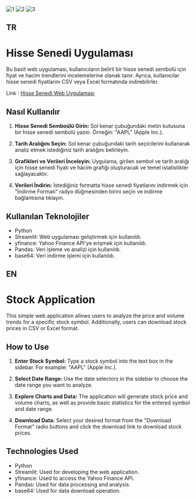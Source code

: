 ![1](https://github.com/denizzunlu/Stock-Application/assets/123365405/7ad81169-4e41-4d70-bf38-f5cb85ee0f25)
![2](https://github.com/denizzunlu/Stock-Application/assets/123365405/6db42c2d-2b45-45e3-960c-0fdb4df75acd)
![3](https://github.com/denizzunlu/Stock-Application/assets/123365405/9930f2d6-b0bc-4866-968c-59993258a7a6)



## TR
# Hisse Senedi Uygulaması

Bu basit web uygulaması, kullanıcıların belirli bir hisse senedi sembolü için fiyat ve hacim trendlerini incelemelerine olanak tanır. Ayrıca, kullanıcılar hisse senedi fiyatlarını CSV veya Excel formatında indirebilirler.


Link : [Hisse Senedi Web Uygulaması](https://stock-application-with-app-azinatth7jeojhhtdwa8es.streamlit.app/)

## Nasıl Kullanılır

1. **Hisse Senedi Semboülü Girin:** Sol kenar çubuğundaki metin kutusuna bir hisse senedi sembolü yazın. Örneğin: "AAPL" (Apple Inc.).

2. **Tarih Aralığını Seçin:** Sol kenar çubuğundaki tarih seçicilerini kullanarak analiz etmek istediğiniz tarih aralığını belirleyin.

3. **Grafikleri ve Verileri İnceleyin:** Uygulama, girilen sembol ve tarih aralığı için hisse senedi fiyatı ve hacim grafiği oluşturacak ve temel istatistikler sağlayacaktır.

4. **Verileri İndirin:** İstediğiniz formatta hisse senedi fiyatlarını indirmek için "İndirme Formatı" radyo düğmesinden birini seçin ve indirme bağlantısına tıklayın.

## Kullanılan Teknolojiler

- Python
- Streamlit: Web uygulaması geliştirmek için kullanıldı.
- yfinance: Yahoo Finance API'ye erişmek için kullanıldı.
- Pandas: Veri işleme ve analizi için kullanıldı.
- base64: Veri indirme işlemi için kullanıldı.

## EN
# Stock Application

This simple web application allows users to analyze the price and volume trends for a specific stock symbol. Additionally, users can download stock prices in CSV or Excel format.

## How to Use

1. **Enter Stock Symbol:** Type a stock symbol into the text box in the sidebar. For example: "AAPL" (Apple Inc.).

2. **Select Date Range:** Use the date selectors in the sidebar to choose the date range you want to analyze.

3. **Explore Charts and Data:** The application will generate stock price and volume charts, as well as provide basic statistics for the entered symbol and date range.

4. **Download Data:** Select your desired format from the "Download Format" radio buttons and click the download link to download stock prices.

## Technologies Used

- Python
- Streamlit: Used for developing the web application.
- yfinance: Used to access the Yahoo Finance API.
- Pandas: Used for data processing and analysis.
- base64: Used for data download operation.

